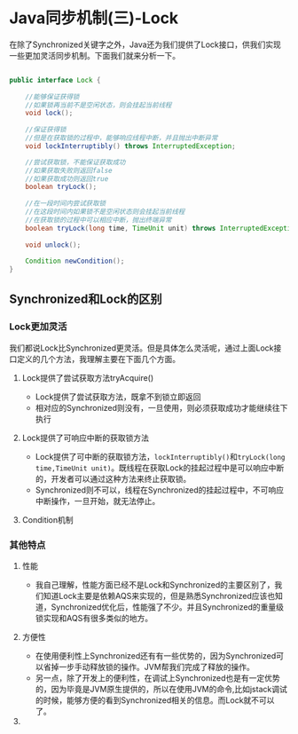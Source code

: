 # Java同步机制(三)-Lock

在除了Synchronized关键字之外，Java还为我们提供了Lock接口，供我们实现一些更加灵活同步机制。下面我们就来分析一下。

```java

public interface Lock {
    
    //能够保证获得锁
    //如果锁再当前不是空闲状态，则会挂起当前线程
    void lock();
    
    //保证获得锁
    //但是在获取锁的过程中，能够响应线程中断，并且抛出中断异常
    void lockInterruptibly() throws InterruptedException;

    //尝试获取锁，不能保证获取成功
    //如果获取失败则返回false
    //如果获取成功则返回true
    boolean tryLock();
    
    //在一段时间内尝试获取锁
    //在这段时间内如果锁不是空闲状态则会挂起当前线程
    //在获取锁的过程中可以相应中断，抛出终端异常
    boolean tryLock(long time, TimeUnit unit) throws InterruptedException;
    
    void unlock();
    
    Condition newCondition();
}

```

## Synchronized和Lock的区别

### Lock更加灵活
我们都说Lock比Synchronized更灵活。但是具体怎么灵活呢，通过上面Lock接口定义的几个方法，我理解主要在下面几个方面。

1. Lock提供了尝试获取方法tryAcquire()
    - Lock提供了尝试获取方法，既拿不到锁立即返回
    - 相对应的Synchronized则没有，一旦使用，则必须获取成功才能继续往下执行

2. Lock提供了可响应中断的获取锁方法
    - Lock提供了可中断的获取锁方法，`lockInterruptibly()`和`tryLock(long time,TimeUnit unit)`。既线程在获取Lock的挂起过程中是可以响应中断的，开发者可以通过这种方法来终止获取锁。
    - Synchronized则不可以，线程在Synchronized的挂起过程中，不可响应中断操作，一旦开始，就无法停止。

3. Condition机制

### 其他特点
1. 性能
    - 我自己理解，性能方面已经不是Lock和Synchronized的主要区别了，我们知道Lock主要是依赖AQS来实现的，但是熟悉Synchronized应该也知道，Synchronized优化后，性能强了不少。并且Synchronized的重量级锁实现和AQS有很多类似的地方。
    
2. 方便性
    - 在使用便利性上Synchronized还有有一些优势的，因为Synchronized可以省掉一步手动释放锁的操作。JVM帮我们完成了释放的操作。
    - 另一点，除了开发上的便利性，在调试上Synchronized也是有一定优势的，因为毕竟是JVM原生提供的，所以在使用JVM的命令,比如jstack调试的时候，能够方便的看到Synchronized相关的信息。而Lock就不可以了。

3. 



